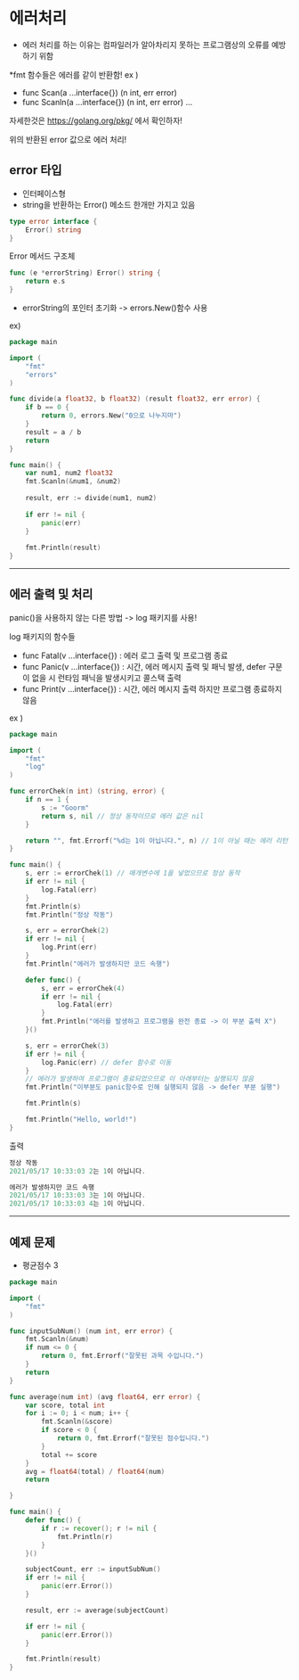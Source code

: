 # 에러처리

- 에러 처리를 하는 이유는 컴파일러가 알아차리지 못하는 프로그램상의 오류를 예방하기 위함

*fmt 함수들은 에러를 같이 반환함!
ex ) 
- func Scan(a ...interface{}) (n int, err error)
- func Scanln(a ...interface{}) (n int, err error)
...

자세한것은 https://golang.org/pkg/ 에서 확인하자!

위의 반환된 error 값으로 에러 처리!


## error 타입

- 인터페이스형
- string을 반환하는 Error() 메소드 한개만 가지고 있음
~~~go
type error interface {
	Error() string
}
~~~

Error 메서드 구조체
~~~go
func (e *errorString) Error() string {
	return e.s
}
~~~

- errorString의 포인터 초기화 -> errors.New()함수 사용

ex)

~~~go
package main

import (
	"fmt"
	"errors"
)

func divide(a float32, b float32) (result float32, err error) {
	if b == 0 {
		return 0, errors.New("0으로 나누지마") 
	}
	result = a / b
	return 
}

func main() {
	var num1, num2 float32
	fmt.Scanln(&num1, &num2)
	
	result, err := divide(num1, num2)
	
	if err != nil {
		panic(err)
	}
	
	fmt.Println(result)
}
~~~

---

## 에러 출력 및 처리 

panic()을 사용하지 않는 다른 방법
-> log 패키지를 사용!

log 패키지의 함수들

- func Fatal(v ...interface{}) : 에러 로그 출력 및 프로그램 종료
- func Panic(v ...interface{}) : 시간, 에러 메시지 출력 및 패닉 발생, defer 구문이 없을 시 런타임 패닉을 발생시키고 콜스택 출력
- func Print(v ...interface{}) : 시간, 에러 메시지 출력 하지만 프로그램 종료하지 않음

ex ) 
~~~go
package main

import (
	"fmt"
	"log"
)

func errorChek(n int) (string, error) {
	if n == 1 {
		s := "Goorm"
		return s, nil // 정상 동작이므로 에러 값은 nil
	}

	return "", fmt.Errorf("%d는 1이 아닙니다.", n) // 1이 아닐 때는 에러 리턴
}

func main() {
	s, err := errorChek(1) // 매개변수에 1을 넣었으므로 정상 동작
	if err != nil {
		log.Fatal(err)
	}
	fmt.Println(s)
	fmt.Println("정상 작동")

	s, err = errorChek(2) 
	if err != nil {
		log.Print(err)
	}
	fmt.Println("에러가 발생하지만 코드 속행")

	defer func() {
		s, err = errorChek(4)
		if err != nil {
			log.Fatal(err)
		}
		fmt.Println("에러를 발생하고 프로그램을 완전 종료 -> 이 부분 출력 X")
	}()

	s, err = errorChek(3) 
	if err != nil {
		log.Panic(err) // defer 함수로 이동
	}
	// 에러가 발생하여 프로그램이 종료되었으므로 이 아래부터는 실행되지 않음
	fmt.Println("이부분도 panic함수로 인해 실행되지 않음 -> defer 부분 실행")

	fmt.Println(s)

	fmt.Println("Hello, world!")
}
~~~
출력
~~~go
정상 작동
2021/05/17 10:33:03 2는 1이 아닙니다.

에러가 발생하지만 코드 속행
2021/05/17 10:33:03 3는 1이 아닙니다.
2021/05/17 10:33:03 4는 1이 아닙니다.
~~~

--- 

## 예제 문제 

- 평균점수 3

~~~go
package main

import (
	"fmt"
)

func inputSubNum() (num int, err error) {
	fmt.Scanln(&num)
	if num <= 0 {
		return 0, fmt.Errorf("잘못된 과목 수입니다.")
	}
	return
}

func average(num int) (avg float64, err error) {
	var score, total int
	for i := 0; i < num; i++ {
		fmt.Scanln(&score)
		if score < 0 {
			return 0, fmt.Errorf("잘못된 점수입니다.")
		}
		total += score
	}
	avg = float64(total) / float64(num)
	return

}

func main() {
	defer func() {
		if r := recover(); r != nil {
			fmt.Println(r)
		}
	}()

	subjectCount, err := inputSubNum()
	if err != nil {
		panic(err.Error())
	}

	result, err := average(subjectCount)

	if err != nil {
		panic(err.Error())
	}

	fmt.Println(result)
}
~~~
